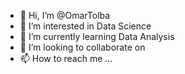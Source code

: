 - 👋 Hi, I’m @OmarTolba
- 👀 I’m interested in Data Science 
- 🌱 I’m currently learning Data Analysis
- 💞️ I’m looking to collaborate on 
- 📫 How to reach me ...

<!---
OmarTolba/OmarTolba is a ✨ special ✨ repository because its `README.md` (this file) appears on your GitHub profile.
You can click the Preview link to take a look at your changes.
--->

